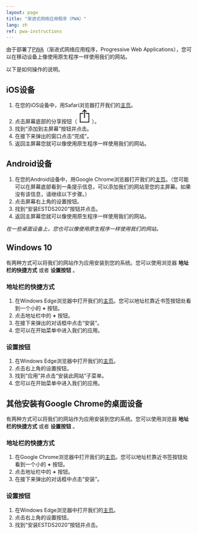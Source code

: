 ```yaml
---
layout: page
title: "渐进式网络应用程序（PWA）"
lang: zh
ref: pwa-instructions
---
```


由于部署了[PWA](https://en.wikipedia.org/wiki/Progressive_web_applications)（渐进式网络应用程序，Progressive Web Applications），您可以在移动设备上像使用原生程序一样使用我们的网站。

以下是如何操作的说明。

## iOS设备

1. 在您的iOS设备中，用Safari浏览器打开我们的[主页](https://estds.yicode.ac)。
1. 点击屏幕底部的分享按钮（![](/img/ios-safari-share-icon.svg)）。
1. 找到“添加到主屏幕”按钮并点击。
1. 在接下来弹出的窗口点击“完成”。
1. 返回主屏幕您就可以像使用原生程序一样使用我们的网站。

## Android设备

1. 在您的Android设备中，用Google Chrome浏览器打开我们的[主页](https://estds.yicode.ac)。（您可能可以在屏幕底部看到一条提示信息，可以添加我们的网站至您的主屏幕。如果没有该信息，请继续以下步骤。）
1. 点击屏幕右上角的设置按钮。
1. 找到“安装ESTDS2020”按钮并点击。
1. 返回主屏幕您就可以像使用原生程序一样使用我们的网站。

_在一些桌面设备上，您也可以像使用原生程序一样使用我们的网站。_

## Windows 10

有两种方式可以将我们的网站作为应用安装到您的系统。您可以使用浏览器 __地址栏的快捷方式__ 或者 __设置按钮__ 。

### 地址栏的快捷方式

1. 在Windows Edge浏览器中打开我们的[主页](https://estds.yicode.ac)。您可以地址栏靠近书签按钮处看到一个小的 __+__ 按钮。
1. 点击地址栏中的 __+__ 按钮。
1. 在接下来弹出的对话框中点击“安装”。
1. 您可以在开始菜单中进入我们的应用。

### 设置按钮
1. 在Windows Edge浏览器中打开我们的[主页](https://estds.yicode.ac)。
1. 点击右上角的设置按钮。
1. 找到“应用”并点击“安装此网站”子菜单。
1. 您可以在开始菜单中进入我们的应用。

## 其他安装有Google Chrome的桌面设备

有两种方式可以将我们的网站作为应用安装到您的系统。您可以使用浏览器 __地址栏的快捷方式__ 或者 __设置按钮__ 。

### 地址栏的快捷方式

1. 在Google Chrome浏览器中打开我们的[主页](https://estds.yicode.ac)。您可以地址栏靠近书签按钮处看到一个小的 __+__ 按钮。
1. 点击地址栏中的 __+__ 按钮。
1. 在接下来弹出的对话框中点击“安装”。

### 设置按钮
1. 在Windows Edge浏览器中打开我们的[主页](https://estds.yicode.ac)。
1. 点击右上角的设置按钮。
1. 找到“安装ESTDS2020”按钮并点击。
